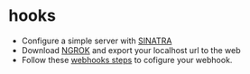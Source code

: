 # hooks

- Configure a simple server with [SINATRA](http://sinatrarb.com/intro.html)
- Download [NGROK](https://ngrok.com/download) and export your localhost url to the web 
- Follow these [webhooks steps](https://docs.github.com/en/developers/webhooks-and-events/creating-webhooks) to cofigure your webhook.
